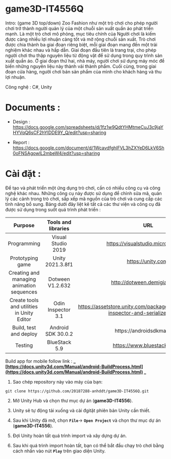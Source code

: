 # game3D-IT4556Q

Intro: (game 3D top/down) Zoo Fashion như một trò chơi cho phép người chơi trở thành người quản lý của một chuỗi sản xuất quần áo phát triển mạnh. Là một trò chơi mô phỏng, mục tiêu chính của Người chơi là kiếm được càng nhiều lợi nhuận càng tốt và mở rộng chuỗi sản xuất. Trò chơi được chia thành ba giai đoạn riêng biệt, mỗi giai đoạn mang đến một trải nghiệm khác nhau và hấp dẫn. Giai đoạn đầu tiên là trang trại, cho phép người chơi thu thập nguyên liệu từ động vật để sử dụng trong quy trình sản xuất quần áo. Ở giai đoạn thứ hai, nhà máy, người chơi sử dụng máy móc để biến những nguyên liệu này thành vải thành phẩm. Cuối cùng, trong giai đoạn cửa hàng, người chơi bán sản phẩm của mình cho khách hàng và thu lợi nhuận.

Công nghệ : C#, Unity

# Documents :

- Design : https://docs.google.com/spreadsheets/d/1fz1w9QdtYHMtmeCuJ3c9jaYHYVqQ6sCF2hYlDDE9Y_Q/edit?usp=sharing

- Report : https://docs.google.com/document/d/1WcavdfghlFVL3hZXYeD6LkV6Sh0oFNSAgowIL2mbeW4/edit?usp=sharing

# Cài đặt :

Để tạo và phát triển một ứng dụng trò chơi, cần có nhiều công cụ và công nghệ khác nhau. Những công cụ này được sử dụng để chỉnh sửa mã, quản lý các cảnh trong trò chơi, sắp xếp mã nguồn của trò chơi và cung cấp các tính năng bổ sung. Bảng dưới đây liệt kê tất cả các thư viện và công cụ đã được sử dụng trong suốt quá trình phát triển :

|                  Purpose                   | Tools and libraries |                                            URL                                            |
| :----------------------------------------: | :-----------------: | :---------------------------------------------------------------------------------------: |
|                Programming                 | Visual Studio 2019  |                            https://visualstudio.microsoft.com/                            |
|              Prototyping game              |  Unity 2021.3.8f1   |                                    https://unity.com/                                     |
| Creating and managing animation sequences  |  Dotween V1.2.632   |                               http://dotween.demigiant.com/                               |
| Create tools and utilities in Unity Editor | Odin Inspector 3.1  | https://assetstore.unity.com/packages/tools/utilities/odin-inspector-and-serializer-89041 |
|           Build, test and deploy           | Android SDK 30.0.2  |                                https://androidsdkmanager/                                 |
|                  Testing                   |    BlueStack 5.9    |                                https://www.bluestacks.com/                                |

Build app for mobile follow link : **_ [https://docs.unity3d.com/Manual/android-BuildProcess.html](https://docs.unity3d.com/Manual/android-BuildProcess.html) _**

1. Sao chép repository này vào máy của bạn:

```
git clone https://github.com/20187288-anhddt/game3D-IT4556Q.git
```

2. Mở Unity Hub và chọn thư mục dự án (**game3D-IT4556**).

3. Unity sẽ tự động tải xuống và cài đgitặt phiên bản Unity cần thiết.

4. Sau khi Unity đã mở, chọn **`File`**-> **`Open Project`** và chọn thư mục dự án (**game3D-IT4556**).

5. Đợi Unity hoàn tất quá trình import và xây dựng dự án.

6. Sau khi quá trình import hoàn tất, bạn có thể bắt đầu chạy trò chơi bằng cách nhấn vào nút **`Play`** trên giao diện Unity.
